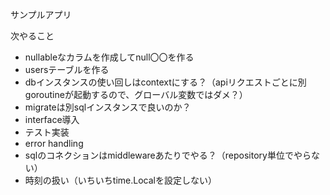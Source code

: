 サンプルアプリ

次やること
- nullableなカラムを作成してnull〇〇を作る
- usersテーブルを作る
- dbインスタンスの使い回しはcontextにする？（apiリクエストごとに別goroutineが起動するので、グローバル変数ではダメ？）
- migrateは別sqlインスタンスで良いのか？
- interface導入
- テスト実装
- error handling
- sqlのコネクションはmiddlewareあたりでやる？（repository単位でやらない）
- 時刻の扱い（いちいちtime.Localを設定しない）
